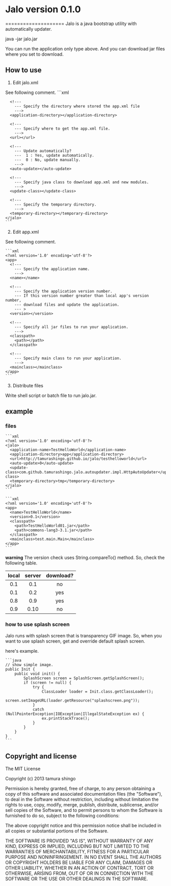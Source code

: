 # Jalo version 0.1.0
====================
Jalo is a java bootstrap utility with automatically updater.

java -jar jalo.jar

You can run the application only type above.
And you can download jar files where you set to download.


How to use
----------

1. Edit jalo.xml

See following comment.
    ```xml
    <?xml version='1.0' encoding='utf-8'?>
    <jalo>
      <!---
        --- Specify the application name.
        --- It's not used for anything in particular.
        --->
      <application-name></application-name>

      <!---
        --- Specify the directory where stored the app.xml file
        --->
      <application-directory></application-directory>

      <!---
        --- Specify where to get the app.xml file.
        --->
      <url></url>

      <!---
        --- Update automatically?
        ---  1 : Yes, update automatically.
        ---  0 : No, update manually.
        --->
      <auto-update></auto-update>

      <!---
        --- Specify java class to download app.xml and new modules.
        --->
      <update-class></update-class>

      <!---
        --- Specify the temporary directory.
        --->
      <temporary-directory></temporary-directory>
    </jalo>
    ```


2. Edit app.xml

See following comment.

    ```xml
    <?xml version='1.0' encoding='utf-8'?>
    <app>
      <!---
        --- Specify the application name.
        --->
      <name></name>
      
      <!---
        --- Specify the application version number.
        --- If this version number greater than local app's version number,
        --- download files and update the application.
        --- >
      <version></version>
      
      <!---
        --- Specify all jar files to run your application.
        --->
      <classpath>
        <path></path>
      </classpath>
      
      <!---
        --- Specify main class to run your application.
        --->
      <mainclass></mainclass>
    </app>
    ```


3. Distribute files

Write shell script or batch file to run jalo.jar.


example
-------
### files

    ```xml
    <?xml version='1.0' encoding='utf-8'?>
    <jalo>
      <application-name>TestHelloWorld</application-name>
      <application-directory>app</application-directory>
      <url>http://tamurashingo.github.io/jalo/testhelloworld</url>
      <auto-update>0</auto-update>
      <update-class>com.github.tamurashingo.jalo.autoupdater.impl.HttpAutoUpdater</update-class>
      <temporary-directory>tmp</temporary-directory>
    </jalo>
    ```

    ```xml
    <?xml version='1.0' encoding='utf-8'?>
    <app>
      <name>TestHelloWorld</name>
      <version>0.1</version>
      <classpath>
        <path>TestHelloWorld01.jar</path>
        <path>commons-lang3-3.1.jar</path>
      </classpath>
      <mainclass>test.main.Main</mainclass>
    </app>
    ```
    
    
**warning**
The version check uses String.compareTo() method.
So, check the following table.

 | local | server | download? |
 |:-----:|:------:|:---------:|
 | 0.1   | 0.1    | no        |
 | 0.1   | 0.2    | yes       |
 | 0.8   | 0.9    | yes       |
 | 0.9   | 0.10   | no        |
 


### how to use splash screen

Jalo runs with splash screen that is transparency GIF image.
So, when you want to use splash screen, get and override default splash screen.

here's example.

    ```java
    // show simple image.
    public Init {
        public void init() {
            SplashScreen screen = SplashScreen.getSplashScreen();
            if (screen != null) {
                try {
                    ClassLoader loader = Init.class.getClassLoader(); 
                    screen.setImageURL(loader.getResource("splashscreen.png"));
                }
                catch (NullPointerException|IOException|IllegalStateException ex) {
                    ex.printStackTrace();
                }
            }
        }
    }
    ```


Copyright and license
---------------------

The MIT License

Copyright (c) 2013 tamura shingo

Permission is hereby granted, free of charge, to any person obtaining
a copy of this software and associated documentation files (the
"Software"), to deal in the Software without restriction, including
without limitation the rights to use, copy, modify, merge, publish,
distribute, sublicense, and/or sell copies of the Software, and to
permit persons to whom the Software is furnished to do so, subject
to the following conditions:

The above copyright notice and this permission notice shall be included
in all copies or substantial portions of the Software.

THE SOFTWARE IS PROVIDED "AS IS", WITHOUT WARRANTY OF ANY KIND, EXPRESS
OR IMPLIED, INCLUDING BUT NOT LIMITED TO THE WARRANTIES OF MERCHANTABILITY,
FITNESS FOR A PARTICULAR PURPOSE AND NONINFRINGEMENT. IN NO EVENT SHALL
THE AUTHORS OR COPYRIGHT HOLDERS BE LIABLE FOR ANY CLAIM, DAMAGES OR
OTHER LIABILITY, WHETHER IN AN ACTION OF CONTRACT, TORT OR OTHERWISE,
ARISING FROM, OUT OF OR IN CONNECTION WITH THE SOFTWARE OR THE USE
OR OTHER DEALINGS IN THE SOFTWARE.

